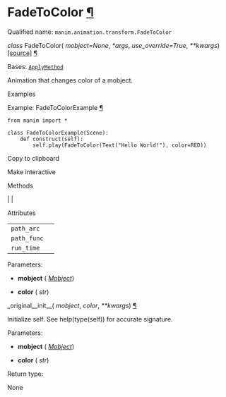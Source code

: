 # FadeToColor [¶](https://docs.manim.community/en/stable/reference/manim.animation.transform.FadeToColor.html\#fadetocolor "Link to this heading")

Qualified name: `manim.animation.transform.FadeToColor`

_class_ FadeToColor( _mobject=None_, _\*args_, _use\_override=True_, _\*\*kwargs_) [\[source\]](https://docs.manim.community/en/stable/_modules/manim/animation/transform.html#FadeToColor) [¶](https://docs.manim.community/en/stable/reference/manim.animation.transform.FadeToColor.html#manim.animation.transform.FadeToColor "Link to this definition")

Bases: [`ApplyMethod`](https://docs.manim.community/en/stable/reference/manim.animation.transform.ApplyMethod.html#manim.animation.transform.ApplyMethod "manim.animation.transform.ApplyMethod")

Animation that changes color of a mobject.

Examples

Example: FadeToColorExample [¶](https://docs.manim.community/en/stable/reference/manim.animation.transform.FadeToColor.html#fadetocolorexample)

```
from manim import *

class FadeToColorExample(Scene):
    def construct(self):
        self.play(FadeToColor(Text("Hello World!"), color=RED))

```

Copy to clipboard

Make interactive

Methods

|
|

Attributes

|     |     |
| --- | --- |
| `path_arc` |  |
| `path_func` |  |
| `run_time` |  |

Parameters:

- **mobject** ( [_Mobject_](https://docs.manim.community/en/stable/reference/manim.mobject.mobject.Mobject.html#manim.mobject.mobject.Mobject "manim.mobject.mobject.Mobject"))

- **color** ( _str_)


\_original\_\_init\_\_( _mobject_, _color_, _\*\*kwargs_) [¶](https://docs.manim.community/en/stable/reference/manim.animation.transform.FadeToColor.html#manim.animation.transform.FadeToColor._original__init__ "Link to this definition")

Initialize self. See help(type(self)) for accurate signature.

Parameters:

- **mobject** ( [_Mobject_](https://docs.manim.community/en/stable/reference/manim.mobject.mobject.Mobject.html#manim.mobject.mobject.Mobject "manim.mobject.mobject.Mobject"))

- **color** ( _str_)


Return type:

None